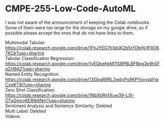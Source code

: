 # CMPE-255-Low-Code-AutoML

I was not aware of the announcement of keeping the Colab notebooks. Some of them were too large for the storage on my google drive, so if possible please accept the ones that do not have links to them. 

Multimodal Tabular: https://colab.research.google.com/drive/1FhJYEG7tj1dUK2b5rFDbHjj1F8O67KCb?usp=sharing<br>
Tabular Classification Regression: https://colab.research.google.com/drive/1vEQbehbM7lS8PBLBFBeg3e9h5FqZH9A2?usp=sharing<br>
Named Entity Recognition: https://colab.research.google.com/drive/13GbgR9RL2wdyPs9KPYovvsbYwCxpKT8j?usp=sharing<br>
Zero Shot Classification: https://colab.research.google.com/drive/1NbXbRn1Xuw39-LXI-OTxGmcv6EBIb6Nm?usp=sharing<br>
Sentiment Analysis and Sentence Similarity: Deleted<br>
Multi Label: Deleted<br>
Videos: 
